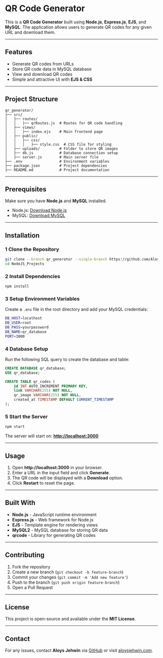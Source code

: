 # QR Code Generator

This is a **QR Code Generator** built using **Node.js**, **Express.js**, **EJS**, and **MySQL**. The application allows users to generate QR codes for any given URL and download them.

---
## **Features**
- Generate QR codes from URLs
- Store QR code data in MySQL database
- View and download QR codes
- Simple and attractive UI with **EJS & CSS**

---
## **Project Structure**
```
qr_generator/
├── src/
│   ├── routes/
│   │   ├── qrRoutes.js  # Routes for QR code handling
│   ├── views/
│   │   ├── index.ejs    # Main frontend page
│   ├── public/
│   │   ├── css/
│   │   │   ├── style.css  # CSS file for styling
│   ├── uploads/         # Folder to store QR images
│   ├── db.js            # Database connection setup
│   ├── server.js        # Main server file
├── .env                 # Environment variables
├── package.json         # Project dependencies
├── README.md            # Project documentation
```

---
## **Prerequisites**
Make sure you have **Node.js** and **MySQL** installed.
- Node.js: [Download Node.js](https://nodejs.org/)
- MySQL: [Download MySQL](https://dev.mysql.com/downloads/)

---
## **Installation**
### **1️ Clone the Repository**
```sh
git clone --branch qr_generator --single-branch https://github.com/AloysJehwin/NodeJS_Projects
cd NodeJS_Projects
```

### **2️ Install Dependencies**
```sh
npm install
```

### **3️ Setup Environment Variables**
Create a `.env` file in the root directory and add your MySQL credentials:
```sh
DB_HOST=localhost
DB_USER=root
DB_PASS=yourpassword
DB_NAME=qr_database
PORT=3000
```

### **4️ Database Setup**
Run the following SQL query to create the database and table:
```sql
CREATE DATABASE qr_database;
USE qr_database;

CREATE TABLE qr_codes (
    id INT AUTO_INCREMENT PRIMARY KEY,
    link VARCHAR(255) NOT NULL,
    qr_image VARCHAR(255) NOT NULL,
    created_at TIMESTAMP DEFAULT CURRENT_TIMESTAMP
);
```

### **5️ Start the Server**
```sh
npm start
```
The server will start on: **[http://localhost:3000](http://localhost:3000)**

---
## **Usage**
1. Open **http://localhost:3000** in your browser.
2. Enter a URL in the input field and click **Generate**.
3. The QR code will be displayed with a **Download** option.
4. Click **Restart** to reset the page.

---
## **Built With**
- **Node.js** - JavaScript runtime environment
- **Express.js** - Web framework for Node.js
- **EJS** - Template engine for rendering views
- **MySQL2** - MySQL database for storing QR data
- **qrcode** - Library for generating QR codes

---
## **Contributing**
1. Fork the repository
2. Create a new branch (`git checkout -b feature-branch`)
3. Commit your changes (`git commit -m 'Add new feature'`)
4. Push to the branch (`git push origin feature-branch`)
5. Open a Pull Request

---
## **License**
This project is open-source and available under the **MIT License**.

---
## **Contact**
For any issues, contact **Aloys Jehwin** via [GitHub](https://github.com/aloysjehwin) or visit [aloysjehwin.com](https://aloysjehwin.vercel.com).

